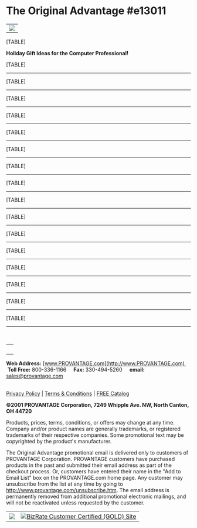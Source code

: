 # The Original Advantage #e13011

|                                              |
|---------------------------------------------:|
| ![](http://www.provantage.com/groupwork.jpg) |

[TABLE]

**Holiday Gift Ideas for the Computer Professional!**

[TABLE]

------------------------------------------------------------------------

[TABLE]

------------------------------------------------------------------------

[TABLE]

------------------------------------------------------------------------

[TABLE]

------------------------------------------------------------------------

[TABLE]

------------------------------------------------------------------------

[TABLE]

------------------------------------------------------------------------

[TABLE]

------------------------------------------------------------------------

[TABLE]

------------------------------------------------------------------------

[TABLE]

------------------------------------------------------------------------

[TABLE]

------------------------------------------------------------------------

[TABLE]

------------------------------------------------------------------------

[TABLE]

------------------------------------------------------------------------

[TABLE]

------------------------------------------------------------------------

[TABLE]

------------------------------------------------------------------------

[TABLE]

------------------------------------------------------------------------

[TABLE]

------------------------------------------------------------------------

   

|     |
|----:|
|     |

**Web Address:** [www.PROVANTAGE.com](http://www.PROVANTAGE.com)   
 **Toll Free:** 800-336-1166     **Fax:** 330-494-5260     **email:**
<sales@provantage.com>

[  
Privacy Policy](http://www.provantage.com/fpolicy.htm) \| [Terms &
Conditions](http://www.provantage.com/fterms.htm) \| [FREE
Catalog](http://www.provantage.com/scripts/add2list.dll/f/0)

**©2001 PROVANTAGE Corporation, 7249 Whipple Ave. NW, North Canton, OH
44720**

Products, prices, terms, conditions, or offers may change at any time.
Company and/or product names are generally trademarks, or registered
trademarks of their respective companies. Some promotional text may be
copyrighted by the product's manufacturer. 

The Original Advantage promotional email is delivered only to customers
of PROVANTAGE Corporation. PROVANTAGE customers have purchased products
in the past and submitted their email address as part of the checkout
process. Or, customers have entered their name in the "Add to Email
List" box on the PROVANTAGE.com home page. Any customer may unsubscribe
from the list at any time by going to
<http://www.provantage.com/unsubscribe.htm>. The email address is
permanently removed from additional promotional electronic mailings, and
will not be reactivated unless requested by the customer.  

|  |  |
|----|----|
| [![](http://a1796.g.akamaitech.net/7/1796/915/0e2a9207bd489a/images.gomez.com/images/certified/certified_logo.gif)](http://www.gomez.com/certification/verify.asp?topcat_id=25&firm_id=2828) | [![BizRate Customer Certified (GOLD) Site](http://medals.bizrate.com/medals/medal_litebg_124x55.gif)](http://www.bizrate.com/merchant/reports/index.xpml?mid=21449) |
